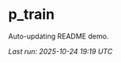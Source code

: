 # p_train

Auto-updating README demo.

<!--START_SECTION:status-->
_Last run: 2025-10-24 19:19 UTC_
<!--END_SECTION:status-->





















































































































































































































































































































































































































































































































































































































































































































































































































































































































































































































































































































































































































































































































































































































































